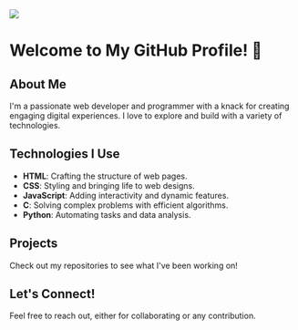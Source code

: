 <div style = "align: centre;"> 
  <picture style=";">
  <source
    srcset="https://github-readme-stats.vercel.app/api?username=Ivyson&show_icons=true&theme=blue-green"
    media="(prefers-color-scheme: dark)"
  />
  <source
    srcset="https://github-readme-stats.vercel.app/api?username=Ivyson&show_icons=true"
    media="(prefers-color-scheme: light), (prefers-color-scheme: no-preference)"
  />
  <img align="centre" src="https://github-readme-stats.vercel.app/api?username=Ivyson&show_icons=true" />
</picture>
</div>


# Welcome to My GitHub Profile! 👋

## About Me
I'm a passionate web developer and programmer with a knack for creating engaging digital experiences. I love to explore and build with a variety of technologies.

## Technologies I Use
- **HTML**: Crafting the structure of web pages.
- **CSS**: Styling and bringing life to web designs.
- **JavaScript**: Adding interactivity and dynamic features.
- **C**: Solving complex problems with efficient algorithms.
- **Python**: Automating tasks and data analysis.

## Projects
Check out my repositories to see what I've been working on!

## Let's Connect!
Feel free to reach out, either for collaborating or any contribution. 
